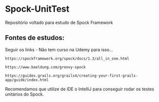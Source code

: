 # Spock-UnitTest
Repositório voltado para estudo de Spock Framework

## Fontes de estudos:
Seguir os links - Não tem curso na Udemy para isso...

    https://spockframework.org/spock/docs/1.3/all_in_one.html

    https://www.baeldung.com/groovy-spock

    https://guides.grails.org/grails4/creating-your-first-grails-app/guide/index.html

Recomendamos que utilize de IDE o IntelliJ para conseguir rodar os testes unitários do Spock.
